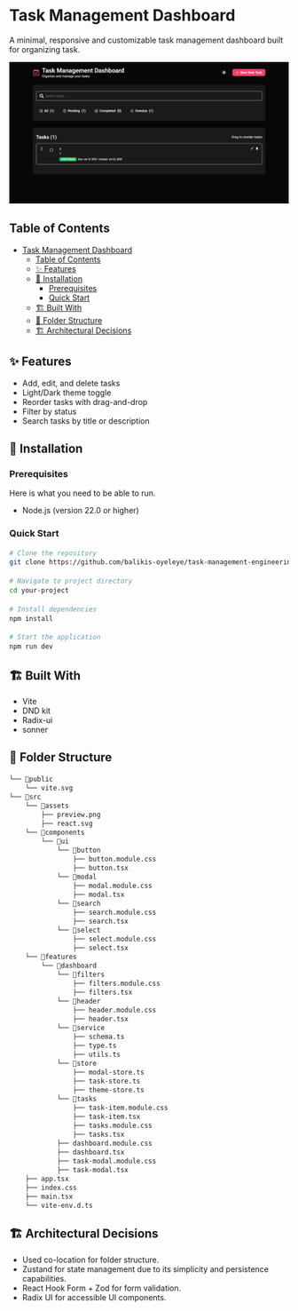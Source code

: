 # Task Management Dashboard

A minimal, responsive and customizable task management dashboard built for organizing task.

![Image preview](./src/assets/preview.png)

## Table of Contents

- [Task Management Dashboard](#task-management-dashboard)
  - [Table of Contents](#table-of-contents)
  - [✨ Features](#-features)
  - [🚀 Installation](#-installation)
    - [Prerequisites](#prerequisites)
    - [Quick Start](#quick-start)
  - [🏗️ Built With](#️-built-with)
  - [📁 Folder Structure](#-folder-structure)
  - [🏗️ Architectural Decisions](#️-architectural-decisions)

## ✨ Features

- Add, edit, and delete tasks
- Light/Dark theme toggle
- Reorder tasks with drag-and-drop
- Filter by status
- Search tasks by title or description

## 🚀 Installation

### Prerequisites

Here is what you need to be able to run.

- Node.js (version 22.0 or higher)

### Quick Start

```bash
# Clone the repository
git clone https://github.com/balikis-oyeleye/task-management-engineering-evaluation.git

# Navigate to project directory
cd your-project

# Install dependencies
npm install

# Start the application
npm run dev
```

## 🏗️ Built With

* Vite
* DND kit
* Radix-ui
* sonner

## 📁 Folder Structure
```
└── 📁public
    └── vite.svg
└── 📁src
    └── 📁assets
        ├── preview.png
        ├── react.svg
    └── 📁components
        └── 📁ui
            └── 📁button
                ├── button.module.css
                ├── button.tsx
            └── 📁modal
                ├── modal.module.css
                ├── modal.tsx
            └── 📁search
                ├── search.module.css
                ├── search.tsx
            └── 📁select
                ├── select.module.css
                ├── select.tsx
    └── 📁features
        └── 📁dashboard
            └── 📁filters
                ├── filters.module.css
                ├── filters.tsx
            └── 📁header
                ├── header.module.css
                ├── header.tsx
            └── 📁service
                ├── schema.ts
                ├── type.ts
                ├── utils.ts
            └── 📁store
                ├── modal-store.ts
                ├── task-store.ts
                ├── theme-store.ts
            └── 📁tasks
                ├── task-item.module.css
                ├── task-item.tsx
                ├── tasks.module.css
                ├── tasks.tsx
            ├── dashboard.module.css
            ├── dashboard.tsx
            ├── task-modal.module.css
            ├── task-modal.tsx
    ├── app.tsx
    ├── index.css
    ├── main.tsx
    └── vite-env.d.ts
```



## 🏗️ Architectural Decisions
- Used co-location for folder structure.
- Zustand for state management due to its simplicity and persistence capabilities.
- React Hook Form + Zod for form validation.
- Radix UI for accessible UI components.
